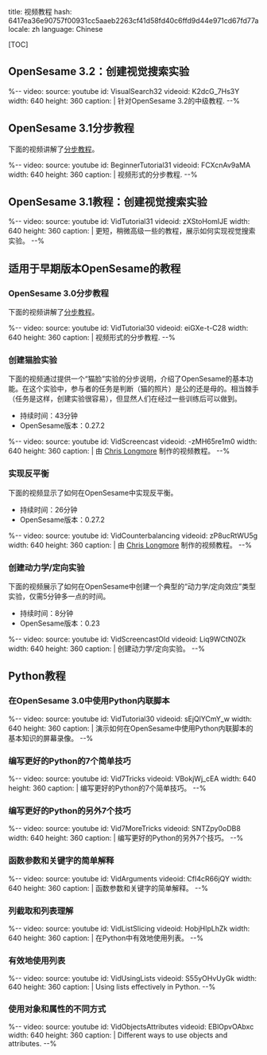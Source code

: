 title: 视频教程
hash: 6417ea36e90757f00931cc5aaeb2263cf41d58fd40c6ffd9d44e971cd67fd77a
locale: zh
language: Chinese

[TOC]

## OpenSesame 3.2：创建视觉搜索实验

%--
video:
 source: youtube
 id: VisualSearch32
 videoid: K2dcG_7Hs3Y
 width: 640
 height: 360
 caption: |
  针对OpenSesame 3.2的中级教程.
--%


## OpenSesame 3.1分步教程

下面的视频讲解了[分步教程](/tutorials/step-by-step-tutorial/)。

%--
video:
 source: youtube
 id: BeginnerTutorial31
 videoid: FCXcnAv9aMA
 width: 640
 height: 360
 caption: |
  视频形式的分步教程.
--%


## OpenSesame 3.1教程：创建视觉搜索实验

%--
video:
 source: youtube
 id: VidTutorial31
 videoid: zXStoHomIJE
 width: 640
 height: 360
 caption: |
  更短，稍微高级一些的教程，展示如何实现视觉搜索实验。
--%


## 适用于早期版本OpenSesame的教程

### OpenSesame 3.0分步教程

下面的视频讲解了[分步教程](/tutorials/step-by-step-tutorial/)。

%--
video:
 source: youtube
 id: VidTutorial30
 videoid: eiGXe-t-C28
 width: 640
 height: 360
 caption: |
  视频形式的分步教程.
--%

### 创建猫脸实验

下面的视频通过提供一个“猫脸”实验的分步说明，介绍了OpenSesame的基本功能。在这个实验中，参与者的任务是判断（猫的照片）是公的还是母的。相当棘手（任务是这样，创建实验很容易），但显然人们在经过一些训练后可以做到。

- 持续时间：43分钟
- OpenSesame版本：0.27.2

%--
video:
 source: youtube
 id: VidScreencast
 videoid: -zMH65re1m0
 width: 640
 height: 360
 caption: |
  由 <a href="http://chrislongmore.co.uk/">Chris Longmore</a> 制作的视频教程。
--%

### 实现反平衡

下面的视频显示了如何在OpenSesame中实现反平衡。

- 持续时间：26分钟
- OpenSesame版本：0.27.2

%--
video:
 source: youtube
 id: VidCounterbalancing
 videoid: zP8ucRtWU5g
 width: 640
 height: 360
 caption: |
  由 <a href="http://chrislongmore.co.uk/">Chris Longmore</a> 制作的视频教程。
--%

### 创建动力学/定向实验

下面的视频展示了如何在OpenSesame中创建一个典型的“动力学/定向效应”类型实验，仅需5分钟多一点的时间。

- 持续时间：8分钟
- OpenSesame版本：0.23

%--
video:
 source: youtube
 id: VidScreencastOld
 videoid: Liq9WCtN0Zk
 width: 640
 height: 360
 caption: |
  创建动力学/定向实验。
--%


## Python教程

### 在OpenSesame 3.0中使用Python内联脚本

%--
video:
 source: youtube
 id: VidTutorial30
 videoid: sEjQlYCmY_w
 width: 640
 height: 360
 caption: |
  演示如何在OpenSesame中使用Python内联脚本的基本知识的屏幕录像。
--%

### 编写更好的Python的7个简单技巧

%--
video:
 source: youtube
 id: Vid7Tricks
 videoid: VBokjWj_cEA
 width: 640
 height: 360
 caption: |
  编写更好的Python的7个简单技巧。
--%

### 编写更好的Python的另外7个技巧

%--
video:
 source: youtube
 id: Vid7MoreTricks
 videoid: SNTZpy0oDB8
 width: 640
 height: 360
 caption: |
  编写更好的Python的另外7个技巧。
--%

### 函数参数和关键字的简单解释

%--
video:
 source: youtube
 id: VidArguments
 videoid: CfI4cR66jQY
 width: 640
 height: 360
 caption: |
  函数参数和关键字的简单解释。
--%

### 列截取和列表理解

%--
video:
 source: youtube
 id: VidListSlicing
 videoid: HobjHIpLhZk
 width: 640
 height: 360
 caption: |
  在Python中有效地使用列表。
--%

### 有效地使用列表

%--
video:
 source: youtube
 id: VidUsingLists
 videoid: S55yOHvUyGk
 width: 640
 height: 360
 caption: |
  Using lists effectively in Python.
--%

### 使用对象和属性的不同方式

%--
video:
 source: youtube
 id: VidObjectsAttributes
 videoid: EBlOpvOAbxc
 width: 640
 height: 360
 caption: |
  Different ways to use objects and attributes.
--%

[chris-longmore]: http://www.chrislongmore.co.uk/
[tutorial]: /tutorials/step-by-step-tutorial
[cat-faces-photos]: http://www.chrislongmore.co.uk/screencasts/supporting_material/catfacephotos.zip
[cat-faces-experiment]: http://www.chrislongmore.co.uk/screencasts/supporting_material/cats.opensesame.tar.gz